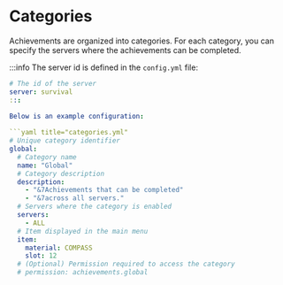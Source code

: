 
# Categories

Achievements are organized into categories. For each category, you can specify the servers where the achievements can be completed.

:::info
The server id is defined in the `config.yml` file:
```yaml title="config.yml"
# The id of the server
server: survival
:::
  
Below is an example configuration:

```yaml title="categories.yml"
# Unique category identifier
global:
  # Category name
  name: "Global"
  # Category description
  description:
    - "&7Achievements that can be completed"
    - "&7across all servers."
  # Servers where the category is enabled
  servers:
    - ALL
  # Item displayed in the main menu
  item:
    material: COMPASS
    slot: 12
  # (Optional) Permission required to access the category
  # permission: achievements.global
```